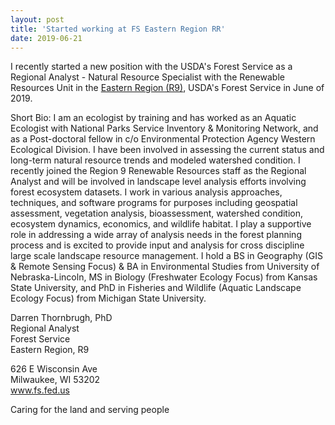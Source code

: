 ```yaml
---
layout: post
title: 'Started working at FS Eastern Region RR'
date: 2019-06-21
---
```


I recently started a new position with the USDA's Forest Service as a Regional Analyst - Natural Resource Specialist with the Renewable Resources Unit in the [Eastern Region (R9)](https://www.fs.usda.gov/r9), USDA's Forest Service in June of 2019.

Short Bio:
I am an ecologist by training and has worked as an Aquatic Ecologist with National Parks Service Inventory & Monitoring Network, and as a Post-doctoral fellow in c/o Environmental Protection Agency Western Ecological Division. I have been involved in assessing the current status and long-term natural resource trends and modeled watershed condition. I recently joined the Region 9 Renewable Resources staff as the Regional Analyst and will be involved in landscape level analysis efforts involving forest ecosystem datasets. I work in various analysis approaches, techniques, and software programs for purposes including geospatial assessment, vegetation analysis, bioassessment, watershed condition, ecosystem dynamics, economics, and wildlife habitat. I play a supportive role in addressing a wide array of analysis needs in the forest planning process and is excited to provide input and analysis for cross discipline large scale landscape resource management. I hold a BS in Geography (GIS & Remote Sensing Focus) & BA in Environmental Studies from University of Nebraska-Lincoln, MS in Biology (Freshwater Ecology Focus) from Kansas State University, and PhD in Fisheries and Wildlife (Aquatic Landscape Ecology Focus) from Michigan State University. 

Darren Thornbrugh, PhD  
Regional Analyst  
Forest Service  
Eastern Region, R9 

626 E Wisconsin Ave  
Milwaukee, WI 53202  
www.fs.fed.us   
     
Caring for the land and serving people

